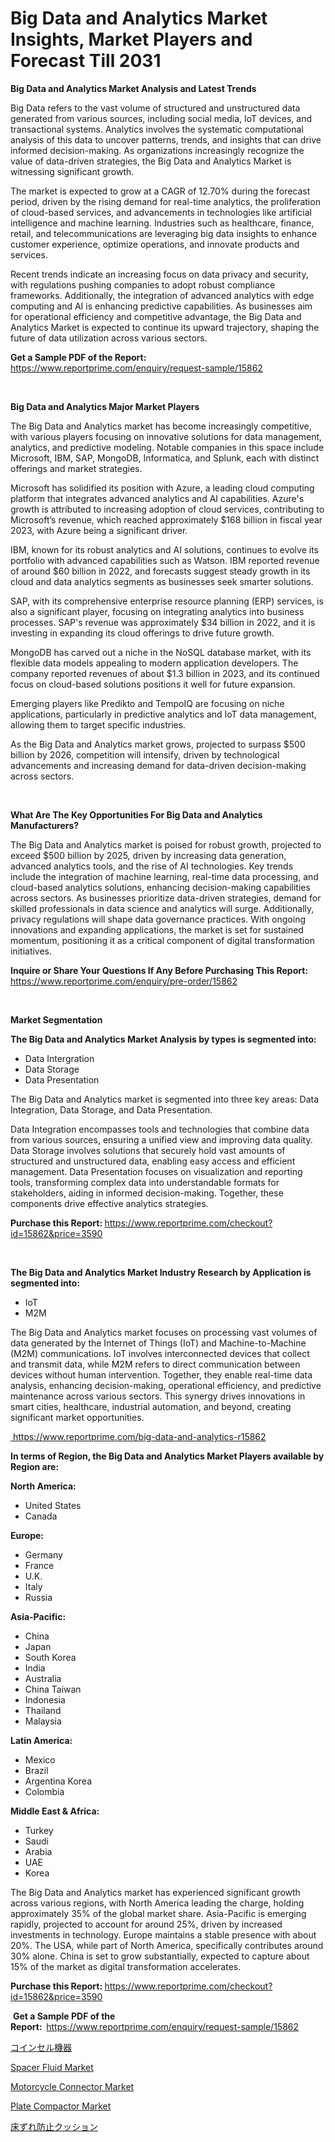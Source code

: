 <p><h1>Big Data and Analytics Market Insights, Market Players and Forecast Till 2031</h1></p><p><strong>Big Data and Analytics Market Analysis and Latest Trends</strong></p>
<p><p>Big Data refers to the vast volume of structured and unstructured data generated from various sources, including social media, IoT devices, and transactional systems. Analytics involves the systematic computational analysis of this data to uncover patterns, trends, and insights that can drive informed decision-making. As organizations increasingly recognize the value of data-driven strategies, the Big Data and Analytics Market is witnessing significant growth.</p><p>The market is expected to grow at a CAGR of 12.70% during the forecast period, driven by the rising demand for real-time analytics, the proliferation of cloud-based services, and advancements in technologies like artificial intelligence and machine learning. Industries such as healthcare, finance, retail, and telecommunications are leveraging big data insights to enhance customer experience, optimize operations, and innovate products and services.</p><p>Recent trends indicate an increasing focus on data privacy and security, with regulations pushing companies to adopt robust compliance frameworks. Additionally, the integration of advanced analytics with edge computing and AI is enhancing predictive capabilities. As businesses aim for operational efficiency and competitive advantage, the Big Data and Analytics Market is expected to continue its upward trajectory, shaping the future of data utilization across various sectors.</p></p>
<p><strong>Get a Sample PDF of the Report:&nbsp;</strong> <a href="https://www.reportprime.com/enquiry/request-sample/15862">https://www.reportprime.com/enquiry/request-sample/15862</a></p>
<p>&nbsp;</p>
<p><strong>Big Data and Analytics Major Market Players</strong></p>
<p><p>The Big Data and Analytics market has become increasingly competitive, with various players focusing on innovative solutions for data management, analytics, and predictive modeling. Notable companies in this space include Microsoft, IBM, SAP, MongoDB, Informatica, and Splunk, each with distinct offerings and market strategies.</p><p>Microsoft has solidified its position with Azure, a leading cloud computing platform that integrates advanced analytics and AI capabilities. Azure's growth is attributed to increasing adoption of cloud services, contributing to Microsoft’s revenue, which reached approximately $168 billion in fiscal year 2023, with Azure being a significant driver.</p><p>IBM, known for its robust analytics and AI solutions, continues to evolve its portfolio with advanced capabilities such as Watson. IBM reported revenue of around $60 billion in 2022, and forecasts suggest steady growth in its cloud and data analytics segments as businesses seek smarter solutions.</p><p>SAP, with its comprehensive enterprise resource planning (ERP) services, is also a significant player, focusing on integrating analytics into business processes. SAP's revenue was approximately $34 billion in 2022, and it is investing in expanding its cloud offerings to drive future growth.</p><p>MongoDB has carved out a niche in the NoSQL database market, with its flexible data models appealing to modern application developers. The company reported revenues of about $1.3 billion in 2023, and its continued focus on cloud-based solutions positions it well for future expansion.</p><p>Emerging players like Predikto and TempoIQ are focusing on niche applications, particularly in predictive analytics and IoT data management, allowing them to target specific industries.</p><p>As the Big Data and Analytics market grows, projected to surpass $500 billion by 2026, competition will intensify, driven by technological advancements and increasing demand for data-driven decision-making across sectors.</p></p>
<p>&nbsp;</p>
<p><strong>What Are The Key Opportunities For Big Data and Analytics Manufacturers?</strong></p>
<p><p>The Big Data and Analytics market is poised for robust growth, projected to exceed $500 billion by 2025, driven by increasing data generation, advanced analytics tools, and the rise of AI technologies. Key trends include the integration of machine learning, real-time data processing, and cloud-based analytics solutions, enhancing decision-making capabilities across sectors. As businesses prioritize data-driven strategies, demand for skilled professionals in data science and analytics will surge. Additionally, privacy regulations will shape data governance practices. With ongoing innovations and expanding applications, the market is set for sustained momentum, positioning it as a critical component of digital transformation initiatives.</p></p>
<p><strong>Inquire or Share Your Questions If Any Before Purchasing This Report:</strong> <a href="https://www.reportprime.com/enquiry/pre-order/15862">https://www.reportprime.com/enquiry/pre-order/15862</a></p>
<p>&nbsp;</p>
<p><strong>Market Segmentation</strong></p>
<p><strong>The Big Data and Analytics Market Analysis by types is segmented into:</strong></p>
<p><ul><li>Data Intergration</li><li>Data Storage</li><li>Data Presentation</li></ul></p>
<p><p>The Big Data and Analytics market is segmented into three key areas: Data Integration, Data Storage, and Data Presentation. </p><p>Data Integration encompasses tools and technologies that combine data from various sources, ensuring a unified view and improving data quality. Data Storage involves solutions that securely hold vast amounts of structured and unstructured data, enabling easy access and efficient management. Data Presentation focuses on visualization and reporting tools, transforming complex data into understandable formats for stakeholders, aiding in informed decision-making. Together, these components drive effective analytics strategies.</p></p>
<p><strong>Purchase this Report:&nbsp;</strong><a href="https://www.reportprime.com/checkout?id=15862&price=3590">https://www.reportprime.com/checkout?id=15862&price=3590</a></p>
<p>&nbsp;</p>
<p><strong>The Big Data and Analytics Market Industry Research by Application is segmented into:</strong></p>
<p><ul><li>IoT</li><li>M2M</li></ul></p>
<p><p>The Big Data and Analytics market focuses on processing vast volumes of data generated by the Internet of Things (IoT) and Machine-to-Machine (M2M) communications. IoT involves interconnected devices that collect and transmit data, while M2M refers to direct communication between devices without human intervention. Together, they enable real-time data analysis, enhancing decision-making, operational efficiency, and predictive maintenance across various sectors. This synergy drives innovations in smart cities, healthcare, industrial automation, and beyond, creating significant market opportunities.</p></p>
<p><a href="https://www.reportprime.com/big-data-and-analytics-r15862">&nbsp;https://www.reportprime.com/big-data-and-analytics-r15862</a></p>
<p><strong>In terms of Region, the Big Data and Analytics Market Players available by Region are:</strong></p>
<p>
    <p> <strong> North America: </strong>
        <ul>
            <li>United States</li>
            <li>Canada</li>
        </ul>
        </p> 
    <p> <strong> Europe: </strong>
        <ul>
            <li>Germany</li>
            <li>France</li>
            <li>U.K.</li>
            <li>Italy</li>
            <li>Russia</li>
        </ul>
        </p> 
    <p> <strong> Asia-Pacific: </strong>
        <ul>
            <li>China</li>
            <li>Japan</li>
            <li>South Korea</li>
            <li>India</li>
            <li>Australia</li>
            <li>China Taiwan</li>
            <li>Indonesia</li>
            <li>Thailand</li>
            <li>Malaysia</li>
        </ul>
        </p> 
    <p> <strong> Latin America: </strong>
        <ul>
            <li>Mexico</li>
            <li>Brazil</li>
            <li>Argentina Korea</li>
            <li>Colombia</li>
        </ul>
        </p> 
    <p> <strong> Middle East & Africa: </strong>
        <ul>
            <li>Turkey</li>
            <li>Saudi</li>
            <li>Arabia</li>
            <li>UAE</li>
            <li>Korea</li>
        </ul>
    </p>
    </p>
<p><p>The Big Data and Analytics market has experienced significant growth across various regions, with North America leading the charge, holding approximately 35% of the global market share. Asia-Pacific is emerging rapidly, projected to account for around 25%, driven by increased investments in technology. Europe maintains a stable presence with about 20%. The USA, while part of North America, specifically contributes around 30% alone. China is set to grow substantially, expected to capture about 15% of the market as digital transformation accelerates.</p></p>
<p><strong>Purchase this Report: </strong><a href="https://www.reportprime.com/checkout?id=15862&price=3590">https://www.reportprime.com/checkout?id=15862&price=3590</a></p>
<p>&nbsp;<strong>Get a Sample PDF of the Report:&nbsp;&nbsp;</strong><a href="https://www.reportprime.com/enquiry/request-sample/15862">https://www.reportprime.com/enquiry/request-sample/15862</a></p>
<p><strong></strong></p>
<p><p><a href="https://medium.com/@cleogerhold_78164/%E3%82%B3%E3%82%A4%E3%83%B3%E3%82%BB%E3%83%AB%E8%A3%85%E7%BD%AE%E5%B8%82%E5%A0%B4%E3%81%AE%E6%B4%9E%E5%AF%9F-%E5%B8%82%E5%A0%B4%E3%83%97%E3%83%AC%E3%82%A4%E3%83%A4%E3%83%BC-%E5%B8%82%E5%A0%B4%E8%A6%8F%E6%A8%A1-%E5%9C%B0%E5%9F%9F-%E4%BA%88%E6%B8%AC-2024%E5%B9%B4-2031%E5%B9%B4-8e1dcb651f9f?postPublishedType=initial">コインセル機器</a></p><p><a href="https://medium.com/@juliajacobs244/the-spacer-fluid-market-has-grown-significantly-as-a-result-of-several-important-causes-5e70561e8488">Spacer Fluid Market</a></p><p><a href="https://issuu.com/reportprime-2/docs/motorcycle-connector-market-size-20_10989e225445f1">Motorcycle Connector Market</a></p><p><a href="https://www.linkedin.com/pulse/plate-compactor-market-report-product-type-electric-emtnc?trackingId=jxyL5rWwQLK39vDmizfiMQ%3D%3D">Plate Compactor Market</a></p><p><a href="https://medium.com/@cleogerhold_78164/%E5%9C%B0%E5%9F%9F%E3%81%8A%E3%82%88%E3%81%B3%E3%82%B0%E3%83%AD%E3%83%BC%E3%83%90%E3%83%AB%E3%81%AA%E3%83%88%E3%83%AC%E3%83%B3%E3%83%89%E3%81%8C-2024%E5%B9%B4%E3%81%8B%E3%82%892031%E5%B9%B4%E3%81%AE%E9%96%93%E3%81%AE%E8%A4%A5%E7%98%A1%E4%BA%88%E9%98%B2%E3%82%AF%E3%83%83%E3%82%B7%E3%83%A7%E3%83%B3%E5%B8%82%E5%A0%B4%E3%81%AB%E3%81%A9%E3%81%AE%E3%82%88%E3%81%86%E3%81%AB%E5%BD%B1%E9%9F%BF%E3%82%92%E4%B8%8E%E3%81%88%E3%81%A6%E3%81%84%E3%82%8B%E3%81%8B-5b9bb5cbe005?postPublishedType=initial">床ずれ防止クッション</a></p></p>